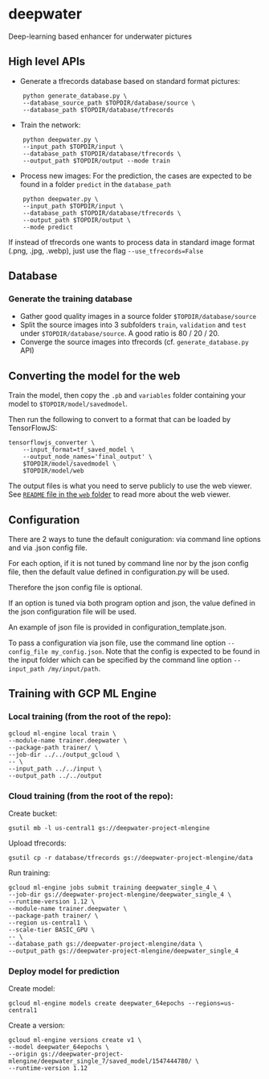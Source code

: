 # deepwater
Deep-learning based enhancer for underwater pictures

## High level APIs
* Generate a tfrecords database based on standard format pictures: 
```
    python generate_database.py \
    --database_source_path $TOPDIR/database/source \
    --database_path $TOPDIR/database/tfrecords
```
* Train the network: 
```
    python deepwater.py \
    --input_path $TOPDIR/input \
    --database_path $TOPDIR/database/tfrecords \
    --output_path $TOPDIR/output --mode train
```
* Process new images: 
For the prediction, the cases are expected to be found in a folder ```predict``` in the ```database_path```
```
    python deepwater.py \
    --input_path $TOPDIR/input \
    --database_path $TOPDIR/database/tfrecords \
    --output_path $TOPDIR/output \
    --mode predict
```

If instead of tfrecords one wants to process data in standard image format (.png, .jpg, .webp), just use the flag ```--use_tfrecords=False```

## Database
### Generate the training database
* Gather good quality images in a source folder `$TOPDIR/database/source`
* Split the source images into 3 subfolders `train`, `validation` and `test` under `$TOPDIR/database/source`. A good ratio is 80 / 20 / 20.
* Converge the source images into tfrecords (cf. `generate_database.py` API)

## Converting the model for the web

Train the model, then copy the `.pb` and `variables` folder containing your model to `$TOPDIR/model/savedmodel`.

Then run the following to convert to a format that can be loaded by TensorFlowJS:

    tensorflowjs_converter \
        --input_format=tf_saved_model \
        --output_node_names='final_output' \
        $TOPDIR/model/savedmodel \
        $TOPDIR/model/web

The output files is what you need to serve publicly to use the web viewer. See [`README` file in the `web` folder](web/README.md) to read more about the web viewer.

## Configuration

There are 2 ways to tune the default coniguration: via command line options and via .json config file.

For each option, if it is not tuned by command line nor by the json config file, then the default value defined in configuration.py will be used. 

Therefore the json config file is optional.

If an option is tuned via both program option and json, the value defined in the json configuration file will be used.

An example of json file is provided in configuration_template.json.

To pass a configuration via json file, use the command line option `--config_file my_config.json`. Note that the config is expected to be found in the input folder which can be specified by the command line option `--input_path /my/input/path`.

## Training with GCP ML Engine
### Local training (from the root of the repo):
```
gcloud ml-engine local train \
--module-name trainer.deepwater \
--package-path trainer/ \
--job-dir ../../output_gcloud \
-- \
--input_path ../../input \
--output_path ../../output
```
### Cloud training (from the root of the repo):
Create bucket:

    gsutil mb -l us-central1 gs://deepwater-project-mlengine

Upload tfrecords:

    gsutil cp -r database/tfrecords gs://deepwater-project-mlengine/data

Run training:
```
gcloud ml-engine jobs submit training deepwater_single_4 \
--job-dir gs://deepwater-project-mlengine/deepwater_single_4 \
--runtime-version 1.12 \
--module-name trainer.deepwater \
--package-path trainer/ \
--region us-central1 \
--scale-tier BASIC_GPU \
-- \
--database_path gs://deepwater-project-mlengine/data \
--output_path gs://deepwater-project-mlengine/deepwater_single_4
```
### Deploy model for prediction
Create model:
```
gcloud ml-engine models create deepwater_64epochs --regions=us-central1
```
Create a version:
```
gcloud ml-engine versions create v1 \
--model deepwater_64epochs \
--origin gs://deepwater-project-mlengine/deepwater_single_7/saved_model/1547444780/ \
--runtime-version 1.12
```
